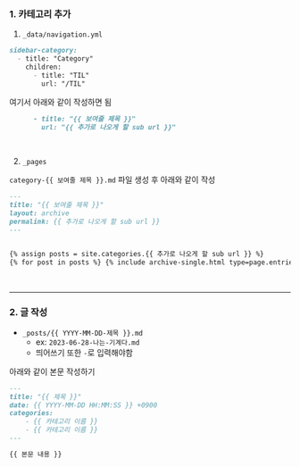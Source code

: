 ### 1. 카테고리 추가

1. `_data/navigation.yml`

```markdown
sidebar-category:
  - title: "Category"
    children:
      - title: "TIL"
        url: "/TIL"
```

여기서 아래와 같이 작성하면 됨

```markdown
	  - title: "{{ 보여줄 제목 }}"
	    url: "{{ 추가로 나오게 할 sub url }}"
```

<br>

2. `_pages`

`category-{{ 보여줄 제목 }}.md` 파일 생성 후 아래와 같이 작성

```markdown
---
title: "{{ 보여줄 제목 }}"
layout: archive
permalink: {{ 추가로 나오게 할 sub url }}
---


{% assign posts = site.categories.{{ 추가로 나오게 할 sub url }} %}
{% for post in posts %} {% include archive-single.html type=page.entries_layout %} {% endfor %}
```

<br>

---

### 2. 글 작성

- `_posts/{{ YYYY-MM-DD-제목 }}.md`
  - ex: `2023-06-28-나는-기계다.md`
  - 띄어쓰기 또한 `-`로 입력해야함

아래와 같이 본문 작성하기

```markdown
---
title: "{{ 제목 }}"
date: {{ YYYY-MM-DD HH:MM:SS }} +0900
categories: 
	- {{ 카테고리 이름 }}
	- {{ 카테고리 이름 }}
---

{{ 본문 내용 }}
```


